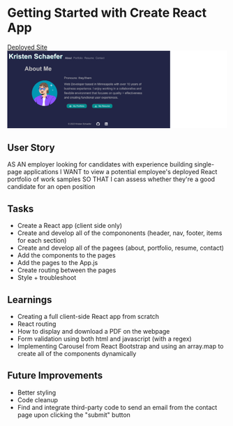 # Getting Started with Create React App

[Deployed Site](https://kcschaefs.github.io/pro-portfolio/)
![Screenshot](./public/images/portfolio-screenshot.png)

## User Story
AS AN employer looking for candidates with experience building single-page applications
I WANT to view a potential employee's deployed React portfolio of work samples
SO THAT I can assess whether they're a good candidate for an open position

## Tasks
- Create a React app (client side only)
- Create and develop all of the compononents (header, nav, footer, items for each section)
- Create and develop all of the pagees (about, portfolio, resume, contact)
- Add the components to the pages
- Add the pages to the App.js
- Create routing between the pages
- Style + troubleshoot

## Learnings
- Creating a full client-side React app from scratch 
- React routing
- How to display and download a PDF on the webpage
- Form validation using both html and javascript (with a regex)
- Implementing Carousel from React Bootstrap and using an array.map to create all of the components dynamically

## Future Improvements
- Better styling
- Code cleanup
- Find and integrate third-party code to send an email from the contact page upon clicking the "submit" button